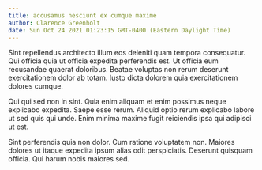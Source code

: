 ```yaml
---
title: accusamus nesciunt ex cumque maxime
author: Clarence Greenholt
date: Sun Oct 24 2021 01:23:15 GMT-0400 (Eastern Daylight Time)
---
```

Sint repellendus architecto illum eos deleniti quam tempora consequatur. Qui officia quia ut officia expedita perferendis est. Ut officia eum recusandae quaerat doloribus. Beatae voluptas non rerum deserunt exercitationem dolor ab totam. Iusto dicta dolorem quia exercitationem dolores cumque.

 Qui qui sed non in sint. Quia enim aliquam et enim possimus neque explicabo expedita. Saepe esse rerum. Aliquid optio rerum explicabo labore ut sed quis qui unde. Enim minima maxime fugit reiciendis ipsa qui adipisci ut est.

 Sint perferendis quia non dolor. Cum ratione voluptatem non. Maiores dolores ut itaque expedita ipsum alias odit perspiciatis. Deserunt quisquam officia. Qui harum nobis maiores sed.